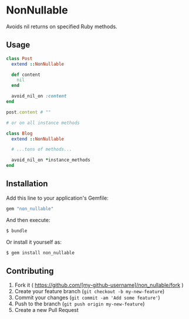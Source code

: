 # NonNullable

Avoids nil returns on specified Ruby methods.

## Usage

```ruby
class Post
  extend ::NonNullable

  def content
    nil
  end

  avoid_nil_on :content
end

post.content # ""

# or on all instance methods

class Blog
  extend ::NonNullable

  # ...tons of methods...

  avoid_nil_on *instance_methods
end
```

## Installation

Add this line to your application's Gemfile:

```ruby
gem "non_nullable"
```

And then execute:

```bash
$ bundle
```

Or install it yourself as:

```bash
$ gem install non_nullable
```

## Contributing

1. Fork it ( https://github.com/[my-github-username]/non_nullable/fork )
2. Create your feature branch (`git checkout -b my-new-feature`)
3. Commit your changes (`git commit -am 'Add some feature'`)
4. Push to the branch (`git push origin my-new-feature`)
5. Create a new Pull Request
